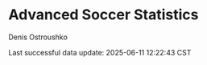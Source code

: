 # Advanced Soccer Statistics
Denis Ostroushko

<!-- gfm -->

Last successful data update: 2025-06-11 12:22:43 CST
